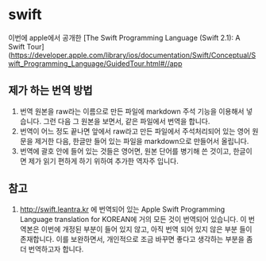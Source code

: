 # swift
이번에 apple에서 공개한 [The Swift Programming Language (Swift 2.1): A Swift Tour](https://developer.apple.com/library/ios/documentation/Swift/Conceptual/Swift_Programming_Language/GuidedTour.html#//app

## 제가 하는 번역 방법

1. 번역 원본을 raw라는 이름으로 만든 파일에 markdown 주석 기능을 이용해서 넣습니다. 그런 다음 그 원본을 보면서, 같은 파일에서 번역을 합니다.
2. 번역이 어느 정도 끝나면 앞에서 raw라고 만든 파일에서 주석처리되어 있는 영어 원문을 제거한 다음, 한글만 들어 있는 파일을   markdown으로 만들어서 올립니다.
3. 번역에 괄호 안에 들어 있는 것들은 영어면, 원본 단어를 병기해 쓴 것이고, 한글이면 제가 읽기 편하게 하기 위하여 추가한 역자주 입니다.

## 참고

1. http://swift.leantra.kr 에 번역되어 있는 Apple Swift Programming Language translation for KOREAN에 거의 모든 것이 번역되어 있습니다. 이 번역본은 이번에 개정된 부분이 들어 있지 않고, 아직 번역 되어 있지 않은 부분 들이 존재합니다. 이를 보완하면서, 개인적으로 조금 바꾸면 좋다고 생각하는 부분을 좀 더 번역하고자 합니다.

